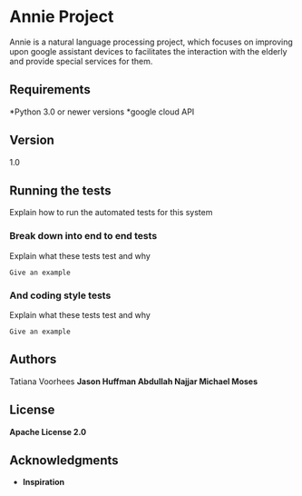 # Annie Project

Annie is a natural language processing project, which focuses on
improving upon google assistant devices to facilitates the
interaction with the elderly and provide special services for them.

## Requirements

 *Python 3.0 or newer versions
 *google cloud API

 ## Version

 1.0

 ## Running the tests

 Explain how to run the automated tests for this system

 ### Break down into end to end tests

 Explain what these tests test and why

 ```
 Give an example
 ```

 ### And coding style tests

 Explain what these tests test and why

 ```
 Give an example
 ```
 

## Authors

Tatiana Voorhees  <b/>
Jason Huffman  <b/>
Abdullah Najjar  <b/>
Michael Moses  <b/>

## License

Apache License 2.0

## Acknowledgments

* Inspiration
